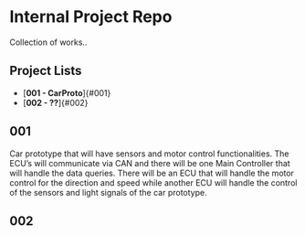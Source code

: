 # Internal Project Repo

Collection of works..

## Project Lists

* [**001 - CarProto**]{#001}
* [**002 - ??**]{#002}

## 001

Car prototype that will have sensors and motor control functionalities. The ECU’s will communicate via CAN and there will be one Main Controller that will handle the data queries.  There will be an ECU that will handle the motor control for the direction and speed while another ECU will handle the control of the sensors and light signals of the car prototype.

## 002
